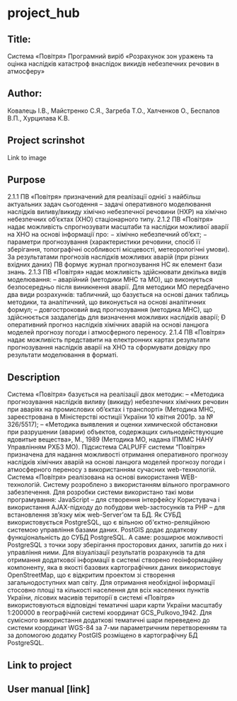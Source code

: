 # project_hub

## Title: 
Cистема  «Повітря»
Програмний виріб «Розрахунок зон уражень та оцінка наслідків катастроф внаслідок викидів небезпечних речовин в атмосферу» 

## Author: 
Ковалець І.В., Майстренко С.Я., Загреба Т.О., Халченков О., Беспалов В.П., Хурцилава К.В. 

## Project scrinshot 
Link to image

## Purpose
2.1.1 ПВ «Повітря» призначений для реалізації однієї з найбільш актуальних задач сьогодення – задачі оперативного моделювання наслідків виливу/викиду хімічно небезпечної речовини (НХР) на хімічно небезпечних об’єктах (ХНО) стаціонарного типу.
2.1.2 ПВ «Повітря» надає можливість спрогнозувати масштаби та наслідки  можливої аварії на ХНО на основі інформації про:
−	хімічно небезпечний об’єкт;
−	параметри прогнозування (характеристики речовини, спосіб її зберігання, топографічні особливості місцевості, метеорологічні умови).
За результатами прогнозів наслідків можливих аварій (при різних вхідних даних) ПВ формує журнал прогнозування НС як елемент бази знань.
2.1.3 ПВ «Повітря» надає можливість здійснювати декілька видів моделювання:
– аварійний (методики МНС та МО), що виконується безпосередньо після виникнення аварії. Для методики МО передбачено два види розрахунків: табличний, що базується на основі даних таблиць методики, та аналітичний, що виконується на основі аналітичних формул;
– довгостроковий вид прогнозування (методика МНС), що здійснюється заздалегідь для визначення можливих наслідків аварії;
Ð	оперативний прогноз наслідків хімічних аварій на основі ланцюга моделей прогнозу погоди і атмосферного переносу.
2.1.4 ПВ «Повітря» надає можливість представити на електронних картах результати прогнозування наслідків аварії на ХНО та сформувати довідку про результати моделювання в форматі.

## Description 
Система «Повітря» базується на реалізації двох методик:
– «Методика прогнозування наслідків виливу (викиду) небезпечних хімічних речовин при аваріях на промислових об’єктах і транспорті» (Методика МНС, зареєстрована в Міністерстві юстиції України 10 квітня 2001р. за № 326/5517);
– «Методика выявления и оценки химической обстановки при разрушении (аварии) объектов, содержащих сильнодействующие ядовитые вещества», М., 1989 (Методика МО, надана ІПММС НАНУ Управлінням РХБЗ МО).
Підсистема CALPUFF системи “Повітря»  призначена для надання можливості отримання оперативного прогнозу наслідків хімічних аварій на основі ланцюга моделей прогнозу погоди і атмосферного переносу  з використанням сучасних web-технологій.
Система «Повітря» реалізована на основі використання WEB-технологій.
Систему розроблено з використанням вільного програмного забезпечення.
Для розробки системи використано такі мови програмування: JavaScript  – для створення інтерфейсу Користувача і використання AJAX-підходу до побудови web-застосунків та PHP  – для встановлення зв’язку між web-Server’ом та БД.
Як СУБД використовується PostgreSQL, що є вільною об'єктно-реляційною системою управління базами даних. PostGIS додає додаткову функціональність до СУБД PostgreSQL. А саме: розширює можливості PostgreSQL з точки зору зберігання просторових даних, запитів до них і управління ними.
Для візуалізації результатів розрахунків та для отримання додаткової інформації в системі створено геоінформаційну компоненту,  яка в якості базових картографічних даних використовує OpenStreetMap, що є відкритим проектом зі створення загальнодоступних мап світу. Для отримання необхідної інформації стосовно площі та кількості населення для всіх населених пунктів України, лісових масивів території в системі «Повітря» використовуються відповідні тематичні шари карти України масштабу 1:200000 в географічній системі координат GCS_Pulkovo_1942. Для сумісного використання додаткові тематичні шари  переведено до системи координат WGS-84 за 7-ми параметричним перетворенням та за допомогою додатку PostGIS розміщено в картографічну БД PostgreSQL.


## Link to project 

## User manual [link]


